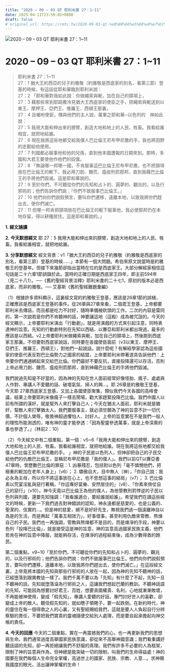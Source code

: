 ```yaml
---
title: "2020 – 09 – 03 QT 耶利米書 27：1~11"
date: 2025-04-11T23:59:02+0800
draft: false
# original_url: https://cmtc.tw/2020-09-03-qt-%e8%80%b6%e5%88%a9%e7%b1%b3%e6%9b%b8-27%ef%bc%9a111
---
```


![2020 – 09 – 03 QT 耶利米書 27：1\~11](/images/qt.jpg   "2020 – 09 – 03 QT 耶利米書 27：1\~11")

# 2020 – 09 – 03 QT 耶利米書 27：1\~11

> 耶利米書 27：1\~11  
> 27：1 猶大王約西亞的兒子約雅敬（約雅敬是西底家的別名，看第三節）登基的時候，有這話從耶和華臨到耶利米說：  
> 27：2 「耶和華對我如此說：你做繩索與軛，加在自己的頸項上，  
> 27：3 藉那些來到耶路撒冷見猶大王西底家的使臣之手，把繩索與軛送到以東王、摩押王、亞捫王、推羅王、西頓王那裏，  
> 27：4 且囑咐使臣，傳與他們的主人說，萬軍之耶和華─以色列的　神如此說：  
> 27：5 我用大能和伸出來的膀臂，創造大地和地上的人民、牲畜。我看給誰相宜，就把地給誰。  
> 27：6 現在我將這些地都交給我僕人巴比倫王尼布甲尼撒的手，我也將田野的走獸給他使用。  
> 27：7 列國都必服事他和他的兒孫，直到他本國遭報的日期來到。那時，多國和大君王要使他作他們的奴僕。  
> 27：8 「無論哪一邦哪一國，不肯服事這巴比倫王尼布甲尼撒，也不把頸項放在巴比倫王的軛下，我必用刀劍、饑荒、瘟疫刑罰那邦，直到我藉巴比倫王的手將他們毀滅。這是耶和華說的。  
> 27：9 至於你們，不可聽從你們的先知和占卜的、圓夢的、觀兆的，以及行邪術的；他們告訴你們說：『你們不致服事巴比倫王。』  
> 27：10 他們向你們說假預言，要叫你們遷移，遠離本地，以致我將你們趕出去，使你們滅亡。  
> 27：11 但哪一邦肯把頸項放在巴比倫王的軛下服事他，我必使那邦仍在本地存留，得以耕種居住。這是耶和華說的。」

**1. 經文誦讀**

**2.  今天默想經文**
耶 27：5 我用大能和伸出來的膀臂，創造大地和地上的人民、牲畜。我看給誰相宜，就把地給誰。

**3. 分享默想經文**
經文背景：v1「猶大王約西亞的兒子約雅敬（約雅敬是西底家的別名，看第三節）登基的時候……」本節有一個大問題。希伯來原文說當時是約雅敬王的登基年。但接下來幾節卻指出當時在位的是西底家王。大部分解經家相信這句話是二十六章1節誤錄於此。當時的正確日期是西底家王四年，即主前594年（見二十八1）。──《舊約聖經背景注釋》耶利米書的二十七1，原初的版本必是西底家，而非約雅敬。── 艾基斯《舊約聖經難題彙編》

（1）根據許多資料顯示，這裏經文寫的約雅敬王登基，應該是26章1節的誤植，正確應該是西底家王登基的事件。從26章與27章來看，二個君王登基，上帝都要耶利米去傳話，而且都是吃力不討好，隨時準備被砍頭的工作。二次的內容是雷同的，第一次說若是你們不肯聽神的話，神要讓這地（這殿）成為被咒詛的。今天的經文顯示，上帝要耶利米演出「行動劇」，就是用演戲的方式來引起注意，同時表達神的旨意。先知的行動劇特別在先知以西結、以賽亞和耶利米都出現過，最多的應該是以西結。v2上帝要耶利米做繩索與軛，加在自己的頸項上，然後跑到西底家王那裏。不但要對西底家說話，同時要在各國使臣面前（v3以東王、摩押王、亞捫王、推羅王、西頓王），對他們一起說話。說什麼呢？有解經學家認為這些國家的使臣代表反對巴比倫勢力之國家的結盟，上帝要耶利米帶著道具告訴他們：上帝要你們通通綁起來交給巴比倫。你們最好不要反抗，直接投降還可以存活，否則上帝必用刀劍、饑荒、瘟疫刑罰那邦，直到神藉巴比倫王的手將他們毀滅。

我們說過先知是不好當的，因為神的先知在世人面前經常好像怪胎、瘋子、處處與人作對、專講人不愛聽的話、破壞氣氛、掃人的興…。耶 26章是約雅敬王登基，今天耶 27章西底家王登基，又加上各國使臣聚集，類似我們今天各國的高峰會議，結果上帝要耶利米像瘋子一樣去鬧場，勸大家趕緊投降巴比倫。我們中國人以前有所謂的漢奸，就是幫外人來打擊自己人；今天在猶太人面前，耶利米就是猶奸，幫敵人來打擊猶太人。我們要服事主，就必須甘願為了神的旨意不計一切代價，不計個人榮辱，敬畏神超過懼怕人、討好人。上帝的旨意實在不是我們一般人的理性所能測透的，唯有神的靈才能參透：「因為聖靈參透萬事，就是上帝深奧的事也參透了。」（林前2：10）

（2）今天經文中有二個重點，第一個：v5\~6「我用大能和伸出來的膀臂，創造大地和地上的人民、牲畜。我看給誰相宜，就把地給誰。現在我將這些地都交給我僕人巴比倫王尼布甲尼撒的手。 」神的子民是以色列人，但神卻把自己的子民交給他們的仇敵巴比倫王，並稱尼布甲尼撒是「我的僕人」。我們以前QT以賽亞書47章時，曾歷數巴比倫的罪惡：1. 凶暴殘忍，包括對以色列「毫不憐憫他們，把極重的軛加在老年人身上」（v6）； 2. 驕傲自大，目中無人（神），「你自己說：我必永為主母，所以你不將這事放在心上，也不思想這事的結局」（v7）； 3. 巴比倫素以荒宴淫亂與惡行著稱，「你這專好宴樂、安然居住的」（v8）、「你素來倚仗自己的惡行」（v10）。神今天竟以巴比倫王為他的僕人，為他管教刑罰悖逆的子民以色列與列國，還要先知強調：「我看誰適合，要給誰就給誰」。希望我們在讀這些經文的時候，更新一下我們過去對神錯誤的認知，神永遠都是慈愛的，也是公義的、聖潔的、信實的…。但是神的慈愛，絕不是好好先生，無視我們過一個遠離神自以為是的生活，而是興起「萬事互相效力」，好事壞事，甚至利用仇敵來管教、熬煉自己的子民。我們也一再強調，管教與熬煉都不是目的，而是煉淨的手段，神要以色列「投降巴比倫」，就是接受這是神的旨意，神的旨意高過國家民族主義，他們若肯在神的旨意中降服，就能夠存活，在煉淨的過程結束後，成為少數得救的餘民。

第二個重點，v9\~10「至於你們，不可聽從你們的先知和占卜的、圓夢的、觀兆的，以及行邪術的；他們告訴你們說：你們不致服事巴比倫王。他們向你們說假預言，要叫你們遷移，遠離本地，以致我將你們趕出去，使你們滅亡。」在這段經文裏，上帝竟將本國的先知與那些行邪術的人放在一起，因為神的先知不聽神的話，已經墮落到跟異教徒一樣了。我們千萬不要以為「先知」有什麼了不起，先知一旦不聽神的話，先知就墮落淪為行邪術之人，這讓我們想起巴蘭的教訓。不聽神話語的先知，可能因為想要討好君王、百姓，想要貪圖權貴、名利，心地就漸漸敗壞，不再能被神使用，變成「假先知」，專講人愛聽的好話，專門討好世人的喜歡，卻變成上帝的敵人。聽信假先知的，就如瞎子領瞎子，要一起跌倒。在新約時代，神的靈住在每一個得救之人的心裏，又有聖經賜給我們，這就是要人人負起自行分辨察驗的責任，不要把我們寶貴的靈魂隨便交給別人處理，而是要自起承擔起向神交帳的責任。

**4. 今天的回應**
今天的二個重點，實在一再震撼我們的心，也一再更新我們的思想與生命。我們通常過度高舉國家民族意識，卻從來不高舉神國意識；我們看重講好聽話語的先知，卻一再拒絕讓我們不舒服的真理。我們有許多不必要的人為框架，限制了神的旨意與作為，但神總是能突破一切的限制，叫我們的生命得益處！神的國要在我們每個人生命完全掌權，高過世上的國家、民族、宗教、人意…。求神賜我國度的眼光，活出讓神掌權的生命！
